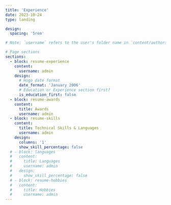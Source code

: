 ```yaml
---
title: 'Experience'
date: 2023-10-24
type: landing

design:
  spacing: '5rem'

# Note: `username` refers to the user's folder name in `content/authors/`

# Page sections
sections:
  - block: resume-experience
    content:
      username: admin
    design:
      # Hugo date format
      date_format: 'January 2006'
      # Education or Experience section first?
      is_education_first: false
  - block: resume-awards
    content:
      title: Awards
      username: admin
  - block: resume-skills
    content:
      title: Technical Skills & Languages
      username: admin
    design:
      columns: '1'
      show_skill_percentage: false
  # - block: languages
  #   content:
  #     title: Languages
  #     username: admin
  #   design:
  #     show_skill_percentage: false
  # - block: resume-hobbies
  #   content:
  #     title: Hobbies
  #     username: admin
---
```

